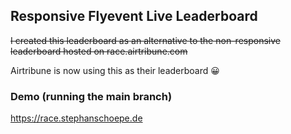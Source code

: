 ## Responsive Flyevent Live Leaderboard

~~I created this leaderboard as an alternative to the non-responsive leaderboard hosted on race.airtribune.com~~

Airtribune is now using this as their leaderboard 😀

### Demo (running the main branch)

https://race.stephanschoepe.de
